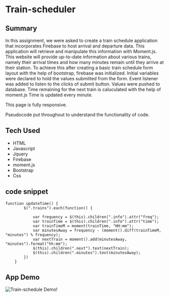 # Train-scheduler

## Summary


In this assignment, we were asked to create a train schedule application that incorporates Firebase to host arrival and departure data. This application will retrieve and manipulate this information with Moment.js. This website will provide up-to-date information about various trains, namely their arrival times and how many minutes remain until they arrive at their station.
To achieve this after creating a basic train schedule form layout with the help of bootstrap, firebase was initialized.
Initial variables were declared to hold the values submitted from the form.
Event listener was added to listen to the clicks of submit button.
Values were pushed to database.
Time remaining for the next train is caluculated with the help of moment.js
Time is updated every minute.

This page is fully responsive.

Pseudocode put throughout to understand the functionality of code.

## Tech Used
* HTML
* Javascript
* Jquery
* Firebase
* moment.js
* Bootstrap
* Css 
## code snippet
```jquery
function updateTime() {
        $(".trains").each(function() {

            var frequency = $(this).children(".info").attr("freq");
            var trainTime = $(this).children(".info").attr("time");
            var trainTimeM = moment(trainTime, "HH:mm");
            var minutesAway = frequency - (moment().diff(trainTimeM, "minutes") % frequency);
            var nextTrain = moment().add(minutesAway, "minutes").format("hh:mm");
            $(this).children(".next").text(nextTrain);
            $(this).children(".minutes").text(minutesAway);
        })
    }

```

## App Demo

![Train-schedule Demo!]()